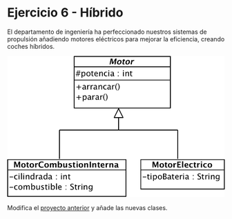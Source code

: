 # Ejercicio 6 - Híbrido

El departamento de ingeniería ha perfeccionado nuestros sistemas de propulsión añadiendo motores eléctricos para mejorar la eficiencia, creando coches híbridos. 

![](hibrido.png)

Modifica el [proyecto anterior](../05_coche/) y añade las nuevas clases.
